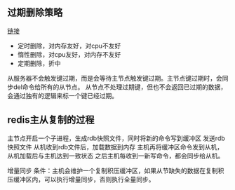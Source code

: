 
## 过期删除策略
[链接](https://zhuanlan.zhihu.com/p/139423463)

* 定时删除，对内存友好，对cpu不友好
* 惰性删除，对cpu友好，对内存不友好
* 定期删除，折中

从服务器不会触发键过期，而是会等待主节点触发键过期。主节点键过期时，会同步del命令给所有的从节点。
从节点不处理过期键，但也不会返回已过期的数据，会通过独有的逻辑来标一个键已经过期。

## redis主从复制的过程
主节点开启一个子进程，生成rdb快照文件，同时将新的命令写到缓冲区
发送rdb快照文件
从机收到rdb文件后，加载数据到内存
主机再将缓冲区命令发到从机，从机加载后与主机达到一致状态
之后主机每收到一新写命令，都会同步给从机。

增量同步
条件：主机会维护一个复制积压缓冲区，如果从节缺失的数据在复制积压缓冲区内，可以执行增量同步，否则执行全量同步。